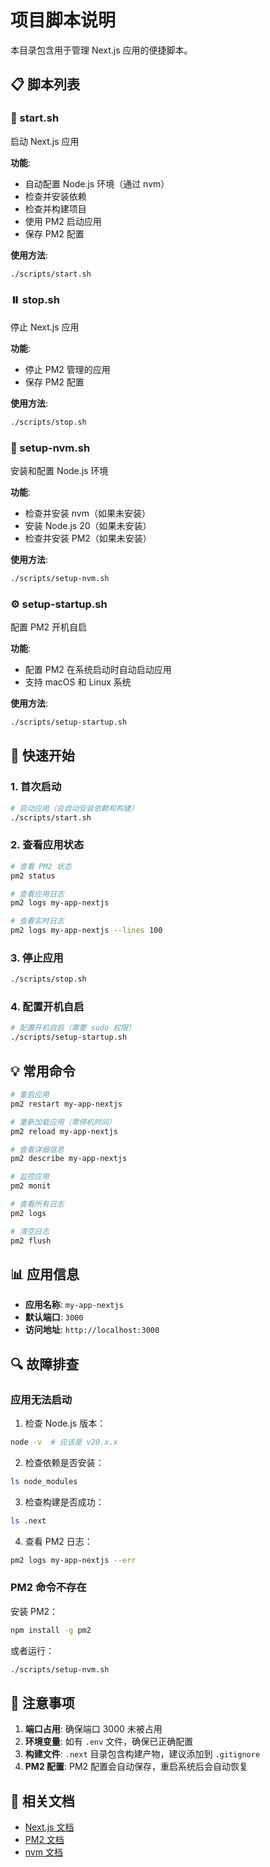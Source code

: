 # 项目脚本说明

本目录包含用于管理 Next.js 应用的便捷脚本。

## 📋 脚本列表

### 🚀 start.sh
启动 Next.js 应用

**功能**:
- 自动配置 Node.js 环境（通过 nvm）
- 检查并安装依赖
- 检查并构建项目
- 使用 PM2 启动应用
- 保存 PM2 配置

**使用方法**:
```bash
./scripts/start.sh
```

### ⏸️ stop.sh
停止 Next.js 应用

**功能**:
- 停止 PM2 管理的应用
- 保存 PM2 配置

**使用方法**:
```bash
./scripts/stop.sh
```

### 🔧 setup-nvm.sh
安装和配置 Node.js 环境

**功能**:
- 检查并安装 nvm（如果未安装）
- 安装 Node.js 20（如果未安装）
- 检查并安装 PM2（如果未安装）

**使用方法**:
```bash
./scripts/setup-nvm.sh
```

### ⚙️ setup-startup.sh
配置 PM2 开机自启

**功能**:
- 配置 PM2 在系统启动时自动启动应用
- 支持 macOS 和 Linux 系统

**使用方法**:
```bash
./scripts/setup-startup.sh
```

## 🎯 快速开始

### 1. 首次启动

```bash
# 启动应用（会自动安装依赖和构建）
./scripts/start.sh
```

### 2. 查看应用状态

```bash
# 查看 PM2 状态
pm2 status

# 查看应用日志
pm2 logs my-app-nextjs

# 查看实时日志
pm2 logs my-app-nextjs --lines 100
```

### 3. 停止应用

```bash
./scripts/stop.sh
```

### 4. 配置开机自启

```bash
# 配置开机自启（需要 sudo 权限）
./scripts/setup-startup.sh
```

## 💡 常用命令

```bash
# 重启应用
pm2 restart my-app-nextjs

# 重新加载应用（零停机时间）
pm2 reload my-app-nextjs

# 查看详细信息
pm2 describe my-app-nextjs

# 监控应用
pm2 monit

# 查看所有日志
pm2 logs

# 清空日志
pm2 flush
```

## 📊 应用信息

- **应用名称**: `my-app-nextjs`
- **默认端口**: `3000`
- **访问地址**: `http://localhost:3000`

## 🔍 故障排查

### 应用无法启动

1. 检查 Node.js 版本：
```bash
node -v  # 应该是 v20.x.x
```

2. 检查依赖是否安装：
```bash
ls node_modules
```

3. 检查构建是否成功：
```bash
ls .next
```

4. 查看 PM2 日志：
```bash
pm2 logs my-app-nextjs --err
```

### PM2 命令不存在

安装 PM2：
```bash
npm install -g pm2
```

或者运行：
```bash
./scripts/setup-nvm.sh
```

## 📝 注意事项

1. **端口占用**: 确保端口 3000 未被占用
2. **环境变量**: 如有 `.env` 文件，确保已正确配置
3. **构建文件**: `.next` 目录包含构建产物，建议添加到 `.gitignore`
4. **PM2 配置**: PM2 配置会自动保存，重启系统后会自动恢复

## 🔗 相关文档

- [Next.js 文档](https://nextjs.org/docs)
- [PM2 文档](https://pm2.keymetrics.io/docs/usage/quick-start/)
- [nvm 文档](https://github.com/nvm-sh/nvm)
